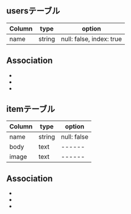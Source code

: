## usersテーブル

|Column|type|option|
|------|----|------|
|name|string|null: false, index: true|

## Association
-
-
-

## itemテーブル
|Column|type|option|
|------|----|------|
|name|string|null: false|
|body|text|------|
|image|text|------|

## Association
-
-
-
